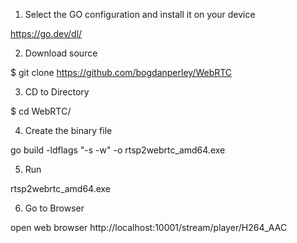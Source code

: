 1. Select the GO configuration and install it on your device 

https://go.dev/dl/

2. Download source

$ git clone https://github.com/bogdanperley/WebRTC

3. CD to Directory 

$ cd WebRTС/

4. Create the binary file 

go build -ldflags "-s -w" -o rtsp2webrtc_amd64.exe

 5. Run

rtsp2webrtc_amd64.exe

6. Go to Browser

open web browser http://localhost:10001/stream/player/H264_AAC
